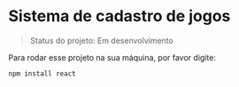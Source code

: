<h1>Sistema de cadastro de jogos</h1>


> Status do projeto: Em desenvolvimento

Para rodar esse projeto na sua máquina, por favor digite:

```
npm install react
```
